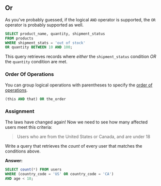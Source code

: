 ## Or

As you've probably guessed, if the logical `AND` operator is supported, the `OR`
operator is probably supported as well.

```sql
SELECT product_name, quantity, shipment_status
FROM products
WHERE shipment_stats = 'out of stock'
OR quantity BETWEEN 10 AND 100;
```

This query retrieves records where <em>either</em> the `shipment_status`
condition <em>OR</em> the `quantity` condition are met.

### Order Of Operations

You can group logical operations with parentheses to specify the [order of
operations](https://en.wikipedia.org/wiki/Order_of_operations).

```sql
(this AND that) OR the_order
```

### Assignment

The laws have changed again! Now we need to see how many affected users meet
this criteria:

> Users who are from the United States or Canada, and are under 18

Write a query that retrieves the <em>count</em> of every user that matches the
conditions above.

**Answer:**

```sql
SELECT count(*) FROM users
WHERE (country_code = 'US' OR country_code = 'CA')
AND age < 18;
```
